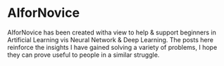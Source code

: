 # AIforNovice
AIforNovice has been created witha view to help &amp; support beginners in Artificial Learning vis Neural Network &amp; Deep Learning. The posts here reinforce the insights I have gained solving a variety of problems, I hope they can prove useful to people in a similar struggle.
